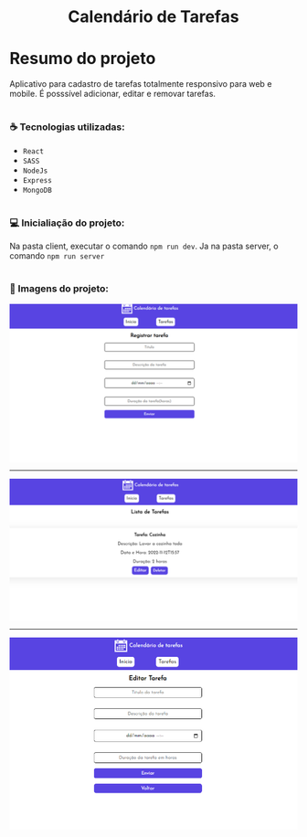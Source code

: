 <h1 align="center">Calendário de Tarefas</h1>

# Resumo do projeto

Aplicativo para cadastro de tarefas totalmente responsivo para web e mobile. É posssível adicionar, editar e removar tarefas.
<br/>

# <h3 align="left"> :coffee: Tecnologias utilizadas: </h3>

- `React`
- `SASS`
- `NodeJs`
- `Express`
- `MongoDB`

# <h3 align="left"> 💻 Inicialiação do projeto: </h3>

Na pasta client, executar o comando `npm run dev`.
Ja na pasta server, o comando `npm run server`

# <h3 align="left"> 🎨 Imagens do projeto: </h3>

<img align="center" width ="1020px" src="images/tela1.png" alt="tela1"/>

<hr>
<img align="center" width ="1020px" src="images/tela2.png" alt="tela1"/>
<hr>

<img align="center" width="1020px" src="images/tela3.png" alt="tela1"/>
